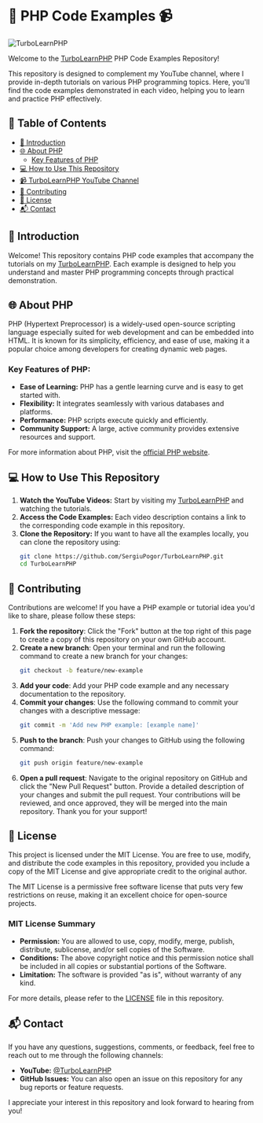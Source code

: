 # 🌟 PHP Code Examples 📹

![TurboLearnPHP](https://yt3.googleusercontent.com/yQDSuJo06rdAn1nWROl2hzs1o3vH5pM8GHtKnZiLKS2en5js_koLhsrhu36K0dZcYqPO1gbuGw4=s160-c-k-c0x00ffffff-no-rj)

Welcome to the [TurboLearnPHP](https://github.com/SergiuPogor/TurboLearnPHP) PHP Code Examples Repository!

This repository is designed to complement my YouTube channel, where I provide in-depth tutorials on various PHP
programming topics.
Here, you'll find the code examples demonstrated in each video, helping you to learn and practice PHP effectively.

## 📖 Table of Contents

- [🌟 Introduction](#-introduction)
- [🌐 About PHP](#-about-php)
    - [Key Features of PHP](#key-features-of-php)
- [💻 How to Use This Repository](#-how-to-use-this-repository)
- [📹 TurboLearnPHP YouTube Channel](https://www.youtube.com/@TurboLearnPHP)
- [🤝 Contributing](#-contributing)
- [📜 License](#-license)
- [📬 Contact](#-contact)

## 🌟 Introduction

Welcome! This repository contains PHP code examples that accompany the tutorials on
my [TurboLearnPHP](https://www.youtube.com/@TurboLearnPHP). Each example is designed to help you understand and master
PHP programming concepts through practical demonstration.

## 🌐 About PHP

PHP (Hypertext Preprocessor) is a widely-used open-source scripting language especially suited for web development and
can be embedded into HTML. It is known for its simplicity, efficiency, and ease of use, making it a popular choice among
developers for creating dynamic web pages.

### Key Features of PHP:

- **Ease of Learning:** PHP has a gentle learning curve and is easy to get started with.
- **Flexibility:** It integrates seamlessly with various databases and platforms.
- **Performance:** PHP scripts execute quickly and efficiently.
- **Community Support:** A large, active community provides extensive resources and support.

For more information about PHP, visit the [official PHP website](https://www.php.net/).

## 💻 How to Use This Repository

1. **Watch the YouTube Videos:** Start by visiting my [TurboLearnPHP](https://www.youtube.com/@TurboLearnPHP) and
   watching the tutorials.
2. **Access the Code Examples:** Each video description contains a link to the corresponding code example in this
   repository.
3. **Clone the Repository:** If you want to have all the examples locally, you can clone the repository using:
   ```sh
   git clone https://github.com/SergiuPogor/TurboLearnPHP.git
   cd TurboLearnPHP
   ```

## 🤝 Contributing

Contributions are welcome! If you have a PHP example or tutorial idea you'd like to share, please follow these steps:

1. **Fork the repository**: Click the "Fork" button at the top right of this page to create a copy of this repository on
   your own GitHub account.
2. **Create a new branch**: Open your terminal and run the following command to create a new branch for your changes:
   ```sh
   git checkout -b feature/new-example
   ```
3. **Add your code**: Add your PHP code example and any necessary documentation to the repository.
4. **Commit your changes**: Use the following command to commit your changes with a descriptive message:
    ```sh
    git commit -m 'Add new PHP example: [example name]'
    ```
5. **Push to the branch**: Push your changes to GitHub using the following command:
    ```sh
    git push origin feature/new-example
    ```
6. **Open a pull request**: Navigate to the original repository on GitHub and click the "New Pull Request" button.
   Provide a detailed description of your changes and submit the pull request.
   Your contributions will be reviewed, and once approved, they will be merged into the main repository. Thank you for
   your support!

## 📜 License

This project is licensed under the MIT License. You are free to use, modify, and distribute the code examples in this
repository, provided you include a copy of the MIT License and give appropriate credit to the original author.

The MIT License is a permissive free software license that puts very few restrictions on reuse, making it an excellent
choice for open-source projects.

### MIT License Summary

- **Permission:** You are allowed to use, copy, modify, merge, publish, distribute, sublicense, and/or sell copies of
  the Software.
- **Conditions:** The above copyright notice and this permission notice shall be included in all copies or substantial
  portions of the Software.
- **Limitation:** The software is provided "as is", without warranty of any kind.

For more details, please refer to the [LICENSE](LICENSE) file in this repository.

## 📬 Contact

If you have any questions, suggestions, comments, or feedback, feel free to reach out to me through the following
channels:

- **YouTube:** [@TurboLearnPHP](https://www.youtube.com/@TurboLearnPHP)
- **GitHub Issues:** You can also open an issue on this repository for any bug reports or feature requests.

I appreciate your interest in this repository and look forward to hearing from you!
